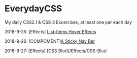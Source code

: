 # EverydayCSS
My daily CSS2.1 &amp; CSS 3 Excercises, at least one per each day

2018-9-25: [Effects] [List-Items Hover Effects](/Effects/List_Items_Hover/)

2018-9-26: [COMPOMENT][A Sticky Nav Bar](/Components/StickNavBar/)

2018-9-27: [Effects] [CSS Blur](/Effects/CSS-Blur/